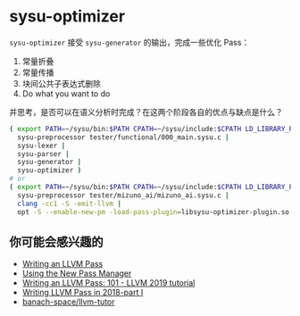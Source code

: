 # sysu-optimizer

`sysu-optimizer` 接受 `sysu-generator` 的输出，完成一些优化 Pass：

1. 常量折叠
2. 常量传播
3. 块间公共子表达式删除
4. Do what you want to do

并思考，是否可以在语义分析时完成？在这两个阶段各自的优点与缺点是什么？

```bash
( export PATH=~/sysu/bin:$PATH CPATH=~/sysu/include:$CPATH LD_LIBRARY_PATH=~/sysu/lib:$LD_LIBRARY_PATH
  sysu-preprocessor tester/functional/000_main.sysu.c |
  sysu-lexer |
  sysu-parser |
  sysu-generator |
  sysu-optimizer )
# or
( export PATH=~/sysu/bin:$PATH CPATH=~/sysu/include:$CPATH LD_LIBRARY_PATH=~/sysu/lib:$LD_LIBRARY_PATH &&
  sysu-preprocessor tester/mizuno_ai/mizuno_ai.sysu.c |
  clang -cc1 -S -emit-llvm |
  opt -S --enable-new-pm -load-pass-plugin=libsysu-optimizer-plugin.so -passes="sysu-optimizer-pass" )
```

## 你可能会感兴趣的

- [Writing an LLVM Pass](https://releases.llvm.org/13.0.1/docs/WritingAnLLVMNewPMPass.html)
- [Using the New Pass Manager](https://releases.llvm.org/13.0.1/docs/NewPassManager.html)
- [Writing an LLVM Pass: 101 - LLVM 2019 tutorial](https://llvm.org/devmtg/2019-10/slides/Warzynski-WritingAnLLVMPass.pdf)
- [Writing LLVM Pass in 2018-part I](https://medium.com/@mshockwave/writing-llvm-pass-in-2018-part-i-531c700e85eb)
- [banach-space/llvm-tutor](https://github.com/banach-space/llvm-tutor)
